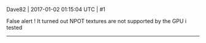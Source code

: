 Dave82 | 2017-01-02 01:15:04 UTC | #1

False alert ! It turned out NPOT textures are not supported by the GPU i tested

-------------------------

